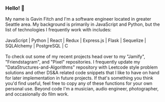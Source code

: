 ### Hello! 👋

My name is Gavin Fitch and I'm a software engineer located in greater Seattle area. My background is primarily in JavaScript and Python, but the list of technologies I frequently work with includes: 
<br>
<br>
JavaScript | Python | React | Redux | Express.js | Flask | Sequelize | SQLAlchemy | PostgreSQL | C
<br>
<br>
To check out some of my recent projects head over to my "Jamify", "Friendstagram", and "Pixel" repositories. I frequently update my "DataStructures-and-Algorithms" repository with Leetcode style problem solutions and other DS&A related code snippets that I like to have on hand for later implementation in future projects. If that's something you think you'd find useful, feel free to copy any of these functions for your own personal use. Beyond code I'm a musician, audio engineer, photographer, and occasionally do film work.

<!--
**gavinfitch/gavinfitch** is a ✨ _special_ ✨ repository because its `README.md` (this file) appears on your GitHub profile.

Here are some ideas to get you started:

- 🔭 I’m currently working on ...
- 🌱 I’m currently learning ...
- 👯 I’m looking to collaborate on ...
- 🤔 I’m looking for help with ...
- 💬 Ask me about ...
- 📫 How to reach me: ...
- 😄 Pronouns: ...
- ⚡ Fun fact: ...
-->
